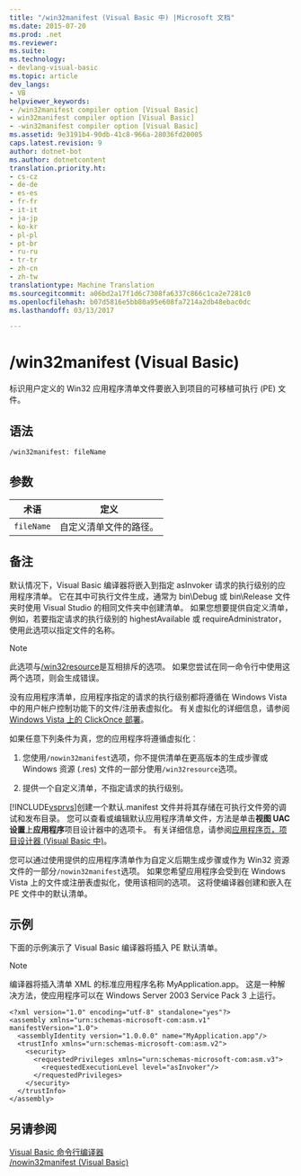 ```yaml
---
title: "/win32manifest (Visual Basic 中) |Microsoft 文档"
ms.date: 2015-07-20
ms.prod: .net
ms.reviewer: 
ms.suite: 
ms.technology:
- devlang-visual-basic
ms.topic: article
dev_langs:
- VB
helpviewer_keywords:
- /win32manifest compiler option [Visual Basic]
- win32manifest compiler option [Visual Basic]
- -win32manifest compiler option [Visual Basic]
ms.assetid: 9e3191b4-90db-41c8-966a-28036fd20005
caps.latest.revision: 9
author: dotnet-bot
ms.author: dotnetcontent
translation.priority.ht:
- cs-cz
- de-de
- es-es
- fr-fr
- it-it
- ja-jp
- ko-kr
- pl-pl
- pt-br
- ru-ru
- tr-tr
- zh-cn
- zh-tw
translationtype: Machine Translation
ms.sourcegitcommit: a06bd2a17f1d6c7308fa6337c866c1ca2e7281c0
ms.openlocfilehash: b07d5816e5bb80a95e608fa7214a2db48ebac0dc
ms.lasthandoff: 03/13/2017

---
```

# <a name="win32manifest-visual-basic"></a>/win32manifest (Visual Basic)
标识用户定义的 Win32 应用程序清单文件要嵌入到项目的可移植可执行 (PE) 文件。  
  
## <a name="syntax"></a>语法  
  
```  
/win32manifest: fileName  
```  
  
## <a name="arguments"></a>参数  
  
|术语|定义|  
|---|---|  
|`fileName`|自定义清单文件的路径。|  
  
## <a name="remarks"></a>备注  
 默认情况下，Visual Basic 编译器将嵌入到指定 asInvoker 请求的执行级别的应用程序清单。 它在其中可执行文件生成，通常为 bin\Debug 或 bin\Release 文件夹时使用 Visual Studio 的相同文件夹中创建清单。 如果您想要提供自定义清单，例如，若要指定请求的执行级别的 highestAvailable 或 requireAdministrator，使用此选项以指定文件的名称。  
  
> [!NOTE]
>  此选项与[/win32resource](../../../visual-basic/reference/command-line-compiler/win32resource.md)是互相排斥的选项。 如果您尝试在同一命令行中使用这两个选项，则会生成错误。  
  
 没有应用程序清单，应用程序指定的请求的执行级别都将遵循在 Windows Vista 中的用户帐户控制功能下的文件/注册表虚拟化。 有关虚拟化的详细信息，请参阅[Windows Vista 上的 ClickOnce 部署](https://docs.microsoft.com/visualstudio/deployment/clickonce-deployment-on-windows-vista)。  
  
 如果任意下列条件为真，您的应用程序将遵循虚拟化︰  
  
1.  您使用`/nowin32manifest`选项，你不提供清单在更高版本的生成步骤或 Windows 资源 (.res) 文件的一部分使用`/win32resource`选项。  
  
2.  提供一个自定义清单，不指定请求的执行级别。  
  
 [!INCLUDE[vsprvs](../../../csharp/includes/vsprvs_md.md)]创建一个默认.manifest 文件并将其存储在可执行文件旁的调试和发布目录。 您可以查看或编辑默认应用程序清单文件，方法是单击**视图 UAC 设置**上**应用程序**项目设计器中的选项卡。 有关详细信息，请参阅[应用程序页，项目设计器 (Visual Basic 中)](https://docs.microsoft.com/visualstudio/ide/reference/application-page-project-designer-visual-basic)。  
  
 您可以通过使用提供的应用程序清单作为自定义后期生成步骤或作为 Win32 资源文件的一部分`/nowin32manifest`选项。 如果您希望应用程序会受到在 Windows Vista 上的文件或注册表虚拟化，使用该相同的选项。 这将使编译器创建和嵌入在 PE 文件中的默认清单。  
  
## <a name="example"></a>示例  
 下面的示例演示了 Visual Basic 编译器将插入 PE 默认清单。  
  
> [!NOTE]
>  编译器将插入清单 XML 的标准应用程序名称 MyApplication.app。 这是一种解决方法，使应用程序可以在 Windows Server 2003 Service Pack 3 上运行。  
  
```  
<?xml version="1.0" encoding="utf-8" standalone="yes"?>  
<assembly xmlns="urn:schemas-microsoft-com:asm.v1" manifestVersion="1.0">  
  <assemblyIdentity version="1.0.0.0" name="MyApplication.app"/>  
  <trustInfo xmlns="urn:schemas-microsoft-com:asm.v2">  
    <security>  
      <requestedPrivileges xmlns="urn:schemas-microsoft-com:asm.v3">  
        <requestedExecutionLevel level="asInvoker"/>  
      </requestedPrivileges>  
    </security>  
  </trustInfo>  
</assembly>  
```  
  
## <a name="see-also"></a>另请参阅  
 [Visual Basic 命令行编译器](../../../visual-basic/reference/command-line-compiler/index.md)   
 [/nowin32manifest (Visual Basic)](../../../visual-basic/reference/command-line-compiler/nowin32manifest.md)

